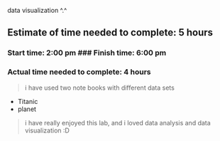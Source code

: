 data visualization ^.^

## Estimate of time needed to complete: 5 hours
### Start time: 2:00 pm ### Finish time: 6:00 pm 
### Actual time needed to complete: 4 hours

> i have used two note books with different data sets

- Titanic
- planet

> i have really enjoyed this lab, and i loved data analysis and data visualization :D

